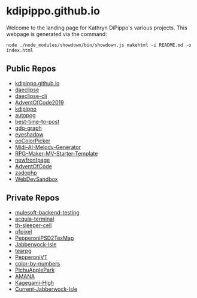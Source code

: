 # kdipippo.github.io

Welcome to the landing page for Kathryn DiPippo's various projects. This webpage is generated via the command:

```
node ./node_modules/showdown/bin/showdown.js makehtml -i README.md -o index.html
```

## Public Repos

- [kdipippo.github.io](https://github.com/kdipippo/kdipippo.github.io)
- [daeclipse](https://github.com/kdipippo/daeclipse)
- [daeclipse-cli](https://github.com/kdipippo/daeclipse-cli)
- [AdventOfCode2019](https://github.com/kdipippo/AdventOfCode2019)
- [kdipippo](https://github.com/kdipippo/kdipippo)
- [autopog](https://github.com/kdipippo/autopog)
- [best-time-to-post](https://github.com/kdipippo/best-time-to-post)
- [gdq-graph](https://github.com/kdipippo/gdq-graph)
- [eyeshadow](https://github.com/kdipippo/eyeshadow)
- [ooColorPicker](https://github.com/kdipippo/ooColorPicker)
- [Midi-AI-Melody-Generator](https://github.com/kdipippo/Midi-AI-Melody-Generator)
- [RPG-Maker-MV-Starter-Template](https://github.com/kdipippo/RPG-Maker-MV-Starter-Template)
- [newfrontpage](https://github.com/kdipippo/newfrontpage)
- [AdventOfCode](https://github.com/kdipippo/AdventOfCode)
- [zadophp](https://github.com/kdipippo/zadophp)
- [WebDevSandbox](https://github.com/kdipippo/WebDevSandbox)

## Private Repos

- [mulesoft-backend-testing](https://github.com/kdipippo/mulesoft-backend-testing)
- [acquia-terminal](https://github.com/kdipippo/acquia-terminal)
- [th-sleeper-cell](https://github.com/kdipippo/th-sleeper-cell)
- [pfpixel](https://github.com/kdipippo/pfpixel)
- [PepperoniPSD2TexMap](https://github.com/kdipippo/PepperoniPSD2TexMap)
- [Jabberwock-Isle](https://github.com/kdipippo/Jabberwock-Isle)
- [tearpg](https://github.com/kdipippo/tearpg)
- [PepperoniVT](https://github.com/kdipippo/PepperoniVT)
- [color-by-numbers](https://github.com/kdipippo/color-by-numbers)
- [PichuApplePark](https://github.com/kdipippo/PichuApplePark)
- [AMANA](https://github.com/kdipippo/AMANA)
- [Kagegami-High](https://github.com/kdipippo/Kagegami-High)
- [Current-Jabberwock-Isle](https://github.com/kdipippo/Current-Jabberwock-Isle)
